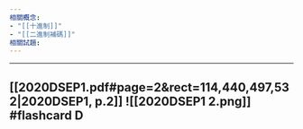 ```yaml
---
相關概念: 
- "[[十進制]]"
- "[[二進制補碼]]"
相關試題:
---
```


---
[[2020DSEP1.pdf#page=2&rect=114,440,497,532|2020DSEP1, p.2]]
![[2020DSEP1 2.png]]
 #flashcard 
 D
---
<!--ID: 1730779830582-->
